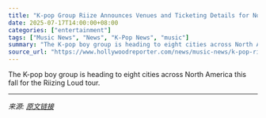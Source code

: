 ```yaml
---
title: "K-pop Group Riize Announces Venues and Ticketing Details for North American Tour Leg (Exclusive)"
date: 2025-07-17T14:00:00+08:00
categories: ["entertainment"]
tags: ["Music News", "News", "K-Pop News", "music"]
summary: "The K-pop boy group is heading to eight cities across North America this fall for the Riizing Loud tour."
source_url: "https://www.hollywoodreporter.com/news/music-news/k-pop-riize-venues-ticketing-details-riizng-loud-tour-1236318097/"
---
```


The K-pop boy group is heading to eight cities across North America this fall for the Riizing Loud tour.

---

*来源: [原文链接](https://www.hollywoodreporter.com/news/music-news/k-pop-riize-venues-ticketing-details-riizng-loud-tour-1236318097/)*

